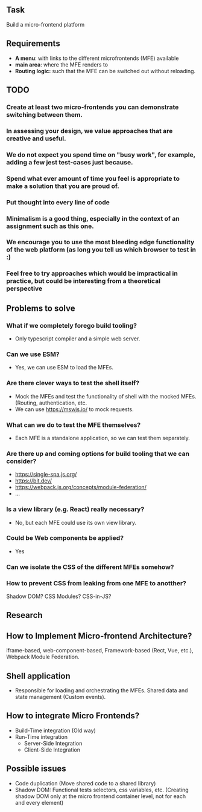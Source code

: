 ## Task
Build a micro-frontend platform

## Requirements
- **A menu**: with links to the different microfrontends (MFE) available
- **main area**: where the MFE renders to
- **Routing logic:** such that the MFE can be switched out without reloading.

## TODO
### Create at least two micro-frontends you can demonstrate switching between them.
### In assessing your design, we value approaches that are creative and useful.
### We do not expect you spend time on "busy work", for example, adding a few jest test-cases just because.
### Spend what ever amount of time you feel is appropriate to make a solution that you are proud of.
### Put thought into every line of code
### Minimalism is a good thing, especially in the context of an assignment such as this one.
### We encourage you to use the most bleeding edge functionality of the web platform (as long you tell us which browser to test in :)
### Feel free to try approaches which would be impractical in practice, but could be interesting from a theoretical perspective

## Problems to solve
### What if we completely forego build tooling?
- Only typescript compiler and a simple web server.

### Can we use ESM?
- Yes, we can use ESM to load the MFEs.

### Are there clever ways to test the shell itself?
- Mock the MFEs and test the functionality of shell with the mocked MFEs. (Routing, authentication, etc.
- We can use https://mswjs.io/ to mock requests.

### What can we do to test the MFE themselves?
- Each MFE is a standalone application, so we can test them separately.

### Are there up and coming options for build tooling that we can consider?
- https://single-spa.js.org/
- https://bit.dev/
- https://webpack.js.org/concepts/module-federation/
- ...

### Is a view library (e.g. React) really necessary?
- No, but each MFE could use its own view library.

### Could be Web components be applied?
- Yes

### Can we isolate the CSS of the different MFEs somehow?
### How to prevent CSS from leaking from one MFE to anotther?
Shadow DOM? CSS Modules? CSS-in-JS?


## Research

## How to Implement Micro-frontend Architecture?
iframe-based, web-component-based, Framework-based (Rect, Vue, etc.), Webpack Module Federation.

## Shell application
- Responsible for loading and orchestrating the MFEs. Shared data and state management (Custom events).

## How to integrate Micro Frontends?
- Build-Time integration (Old way)
- Run-Time integration
  - Server-Side Integration
  - Client-Side Integration

## Possible issues
- Code duplication (Move shared code to a shared library)
- Shadow DOM: Functional tests selectors, css variables, etc. (Creating shadow DOM only at the micro frontend container level, not for each and every element)
